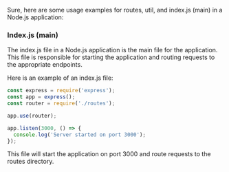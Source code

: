 
Sure, here are some usage examples for routes, util, and index.js (main) in a Node.js application:

### Index.js (main)

The index.js file in a Node.js application is the main file for the application. This file is responsible for starting the application and routing requests to the appropriate endpoints.

Here is an example of an index.js file:

```js
const express = require('express');
const app = express();
const router = require('./routes');

app.use(router);

app.listen(3000, () => {
  console.log('Server started on port 3000');
});

```

This file will start the application on port 3000 and route requests to the routes directory.